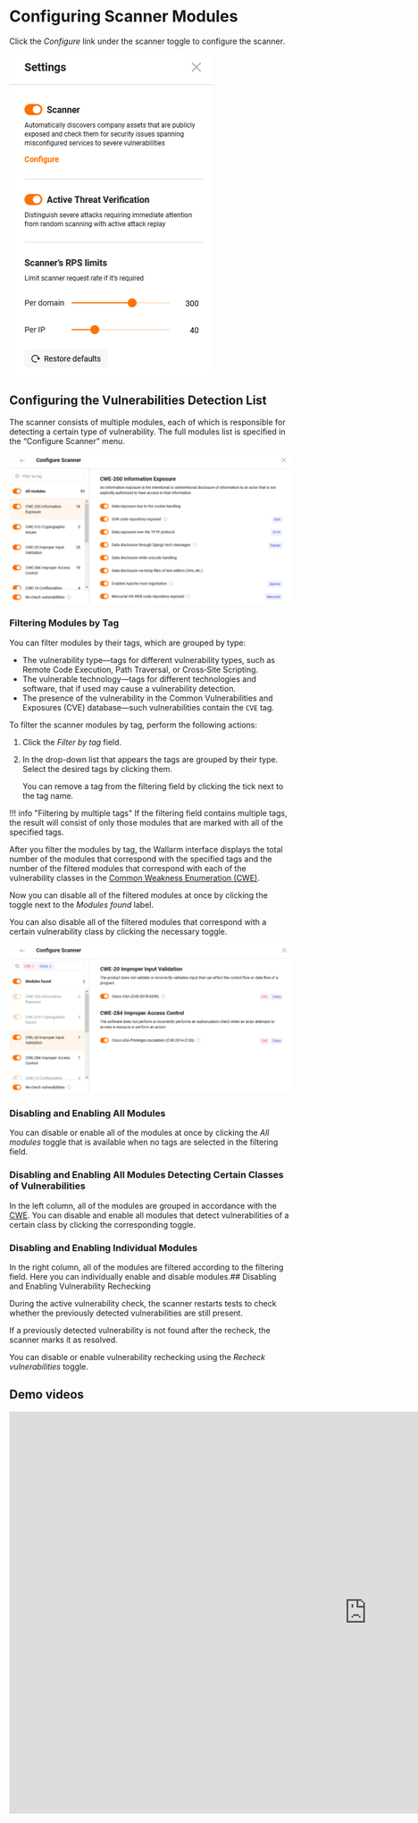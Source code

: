 [link-cwe-about]:       https://cwe.mitre.org/about/index.html

[img-scanner-settings]:    ../../images/user-guides/scanner/configure-scanner.png
[img-scanner-modules]:      ../../images/user-guides/scanner/modules-overview.png
[img-filter-modules]:       ../../images/user-guides/scanner/filter-modules.png


# Configuring Scanner Modules

Click the *Configure* link under the scanner toggle to configure the scanner.

![!Scanner settings][img-scanner-settings]

## Configuring the Vulnerabilities Detection List

The scanner consists of multiple modules, each of which is responsible for detecting a certain type of vulnerability. The full modules list is specified in the “Configure Scanner” menu.

![!Configuring scanner modules][img-scanner-modules]

### Filtering Modules by Tag

You can filter modules by their tags, which are grouped by type:
*   The vulnerability type—tags for different vulnerability types, such as Remote Code Execution, Path Traversal, or Cross‑Site Scripting.
*   The vulnerable technology—tags for different technologies and software, that if used may cause a vulnerability detection. 
*   The presence of the vulnerability in the Common Vulnerabilities and Exposures (CVE) database—such vulnerabilities contain the `CVE` tag.

To filter the scanner modules by tag, perform the following actions:
1.  Click the *Filter by tag* field.
2.  In the drop-down list that appears the tags are grouped by their type. Select the desired tags by clicking them. 

    You can remove a tag from the filtering field by clicking the tick next to the tag name.
    
!!! info "Filtering by multiple tags"
    If the filtering field contains multiple tags, the result will consist of only those modules that are marked with all of the specified tags.

After you filter the modules by tag, the Wallarm interface displays the total number of the modules that correspond with the specified tags and the number of the filtered modules that correspond with each of the vulnerability classes in the [Common Weakness Enumeration (CWE)][link-cwe-about].

Now you can disable all of the filtered modules at once by clicking the toggle next to the *Modules found* label.

You can also disable all of the filtered modules that correspond with a certain vulnerability class by clicking the necessary toggle.

![!Filtering scanner modules by tags][img-filter-modules]

###  Disabling and Enabling All Modules

You can disable or enable all of the modules at once by clicking the *All modules* toggle that is available when no tags are selected in the filtering field.

### Disabling and Enabling All Modules Detecting Certain Classes of Vulnerabilities

In the left column, all of the modules are grouped in accordance with the [CWE][link-cwe-about]. You can disable and enable all modules that detect vulnerabilities of a certain class by clicking the corresponding toggle.

### Disabling and Enabling Individual Modules

 In the right column, all of the modules are filtered according to the filtering field. Here you can individually enable and disable modules.## Disabling and Enabling Vulnerability Rechecking

During the active vulnerability check, the scanner restarts tests to check whether the previously detected vulnerabilities are still present.

If a previously detected vulnerability is not found after the recheck, the scanner marks it as resolved.

You can disable or enable vulnerability rechecking using the *Recheck vulnerabilities* toggle.

## Demo videos

<div class="video-wrapper">
  <iframe width="1280" height="720" src="https://www.youtube.com/embed/qJ1evgbDMLA" frameborder="0" allow="accelerometer; autoplay; encrypted-media; gyroscope; picture-in-picture" allowfullscreen></iframe>
</div>